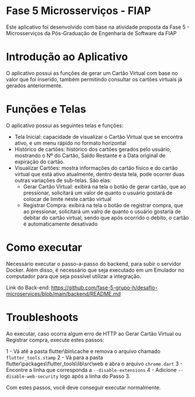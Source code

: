 # Fase 5 Microsserviços - FIAP

Este aplicativo foi desenvolvido com base na atividade proposta da Fase 5 - Microsserviços da Pós-Graduação de Engenharia de Software da FIAP

# Introdução ao Aplicativo

O aplicativo possui as funções de gerar um Cartão Virtual com base no valor que foi inserido, também permitindo consultar os cartões virtuais já gerados anteriormente.

# Funções e Telas

O aplicativo possui as seguintes telas e funções:

- Tela Inicial: capacidade de visualizar o Cartão Virtual que se encontra ativo, e um menu rápido no formato horizontal
- Histórico de cartões: histórico dos cartões gerados pelo usuário, mostrando o Nº do Cartão, Saldo Restante e a Data original de expiração do cartão.
- Visualizar Cartões: mostra informações do cartão físico e do cartão virtual que está ativo atualmente, dentro desta tela, pode ocorrer duas outras variações de sub-telas. São elas:
	- Gerar Cartão Virtual: exibirá na tela o botão de gerar cartão, que ao pressionar, solicitará um valor de quanto o usuário gostará de colocar de limite neste cartão virtual
	- Registrar Compra: exibirá na tela o botão de registrar compra, que ao pressionar, solicitará um valro de quanto o usuário gostaria de debitar do cartão virtual, sendo que após ocorrido o debito, o cartão é automaticamente desativado

# Como executar

Necessário executar o passo-a-passo do backend, para subir o servidor Docker. Além disso, é necessário que seja executado em um Emulador no computador para que seja possível utilizar a integração.

Link do Back-end: https://github.com/fase-5-grupo-h/desafio-microservices/blob/main/backend/README.md

# Troubleshoots

Ao executar, caso ocorra algum erro de HTTP ao Gerar Cartão Virtual ou Registrar compra, execute estes passos:

1 - Vá até a pasta flutter\bin\cache e remova o arquivo chamado ``flutter_tools.stamp``
2 - Vá para a pasta flutter\packages\flutter_tools\lib\src\web e abra o arquivo ``chrome.dart``
3 - Encontre a linha que corresponda a ``--disable-extensions``
4 - Adicione ``--disable-web-security`` logo após a linha do Passo 3.

Com estes passos, você deve conseguir executar normalmente.